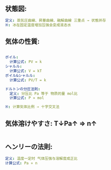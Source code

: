 ## 状態図:

```yaml
定义: 蒸気圧曲線、昇華曲線、融解曲線 三重点 → 状態并存
※: 冰在固定温度增加压强会变成液态水

```

## 気体の性質:

```yaml

ボイル:
  计算公式: PV = k
シャルル:
  计算公式: V = kT
ボイル&シャルル:
  计算公式: PV/T = k

ドルトンの分圧法則:
  定义: 分压比 Pa 等于 物质的量 mol比
  计算公式: P ∝ mol

※: 计算気体比例 → 十字交叉法

```

## 気体溶けやすさ: T↓Pa↑ => n↑

```yaml

```

## ヘンリーの法則:

```yaml
定义: 温度一定时 气体压强与溶解度成正比
计算公式: Pa ∝ n
```